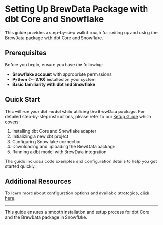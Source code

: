 # Setting Up BrewData Package with dbt Core and Snowflake

This guide provides a step-by-step walkthrough for setting up and using the BrewData package with dbt Core and Snowflake.

## Prerequisites

Before you begin, ensure you have the following:

- **Snowflake account** with appropriate permissions
- **Python (>=3.10)** installed on your system
- **Basic familiarity with dbt and Snowflake**


## Quick Start

This will run your dbt model while utilizing the BrewData package.
For detailed step-by-step instructions, please refer to our [Setup Guide](example/quickstart-setup.md) which covers:

1. Installing dbt Core and Snowflake adapter
2. Initializing a new dbt project
3. Configuring Snowflake connection
4. Downloading and uploading the BrewData package
5. Running a dbt model with BrewData integration

The guide includes code examples and configuration details to help you get started quickly.


## Additional Resources

To learn more about configuration options and available strategies, [click here](https://github.com/brewdata/brewdata-dbt-Snowflake/blob/main/brewdata-DBT/readme.md).

---

This guide ensures a smooth installation and setup process for dbt Core and the BrewData package in Snowflake.


